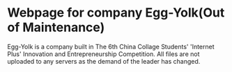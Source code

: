 # Webpage for company Egg-Yolk(Out of Maintenance)
Egg-Yolk is a company built in The 6th China Collage Students' 'Internet Plus' Innovation and Entrepreneurship Competition. All files are not uploaded to any servers as the demand of the leader has changed.
